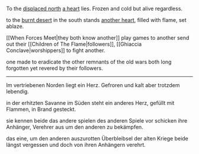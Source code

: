 To the [displaced north](Northern%20Reaches)
[a heart](Heart%20of%20Cold) lies.
Frozen and cold
but alive regardless.

to the [burnt desert](Scorched%20Acres.md)
in the south
stands [another heart](Crimson%20Heart),
filled with flame, set ablaze. 

[[When Forces Meet|they both know another]]
play games to another
send out their [[Children of The Flame|followers]], [[Ghiaccia Conclave|worshippers]]
to fight another. 

one made to eradicate the other
remnants of the old wars
both long forgotten
yet revered by their followers. 
***
Im vertriebenen Norden
liegt ein Herz.
Gefroren und kalt
aber trotzdem lebendig.

in der erhitzten Savanne
im Süden
steht ein anderes Herz,
gefüllt mit Flammen, in Brand gesteckt.

sie kennen beide das andere
spielen des anderen Spiele vor
schicken ihre Anhänger, Verehrer aus
um den anderen zu bekämpfen.

das eine, um den anderen auszurotten
Überbleibsel der alten Kriege
beide längst vergessen
und doch von ihren Anhängern verehrt.